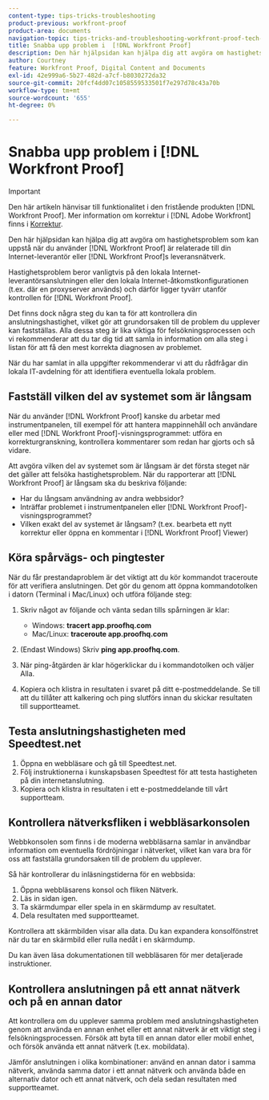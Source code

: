 ```yaml
---
content-type: tips-tricks-troubleshooting
product-previous: workfront-proof
product-area: documents
navigation-topic: tips-tricks-and-troubleshooting-workfront-proof-tech-corner
title: Snabba upp problem i  [!DNL Workfront Proof]
description: Den här hjälpsidan kan hjälpa dig att avgöra om hastighetsproblem som kan uppstå när du använder  [!DNL Workfront Proof] är relaterade till Internet-leverantörens eller  [!DNL Workfront Proof]s leveransnätverk.
author: Courtney
feature: Workfront Proof, Digital Content and Documents
exl-id: 42e999a6-5b27-482d-a7cf-b8030272da32
source-git-commit: 20fcf4dd07c1058559533501f7e297d78c43a70b
workflow-type: tm+mt
source-wordcount: '655'
ht-degree: 0%

---
```


# Snabba upp problem i [!DNL Workfront Proof]

>[!IMPORTANT]
>
>Den här artikeln hänvisar till funktionalitet i den fristående produkten [!DNL Workfront Proof]. Mer information om korrektur i [!DNL Adobe Workfront] finns i [Korrektur](../../../review-and-approve-work/proofing/proofing.md).

Den här hjälpsidan kan hjälpa dig att avgöra om hastighetsproblem som kan uppstå när du använder [!DNL Workfront Proof] är relaterade till din Internet-leverantör eller [!DNL Workfront Proof]s leveransnätverk.

Hastighetsproblem beror vanligtvis på den lokala Internet-leverantörsanslutningen eller den lokala Internet-åtkomstkonfigurationen (t.ex. där en proxyserver används) och därför ligger tyvärr utanför kontrollen för [!DNL Workfront Proof].

Det finns dock några steg du kan ta för att kontrollera din anslutningshastighet, vilket gör att grundorsaken till de problem du upplever kan fastställas. Alla dessa steg är lika viktiga för felsökningsprocessen och vi rekommenderar att du tar dig tid att samla in information om alla steg i listan för att få den mest korrekta diagnosen av problemet.

När du har samlat in alla uppgifter rekommenderar vi att du rådfrågar din lokala IT-avdelning för att identifiera eventuella lokala problem.

## Fastställ vilken del av systemet som är långsam

När du använder [!DNL Workfront Proof] kanske du arbetar med instrumentpanelen, till exempel för att hantera mappinnehåll och användare eller med [!DNL Workfront Proof]-visningsprogrammet: utföra en korrekturgranskning, kontrollera kommentarer som redan har gjorts och så vidare.

Att avgöra vilken del av systemet som är långsam är det första steget när det gäller att felsöka hastighetsproblem. När du rapporterar att [!DNL Workfront Proof] är långsam ska du beskriva följande:

* Har du långsam användning av andra webbsidor?
* Inträffar problemet i instrumentpanelen eller [!DNL Workfront Proof]-visningsprogrammet?
* Vilken exakt del av systemet är långsam? (t.ex. bearbeta ett nytt korrektur eller öppna en kommentar i [!DNL Workfront Proof] Viewer)

## Köra spårvägs- och pingtester

När du får prestandaproblem är det viktigt att du kör kommandot traceroute för att verifiera anslutningen. Det gör du genom att öppna kommandotolken i datorn (Terminal i Mac/Linux) och utföra följande steg:

1. Skriv något av följande och vänta sedan tills spårningen är klar:

   * Windows: **tracert app.proofhq.com**
   * Mac/Linux: **traceroute app.proofhq.com**

1. (Endast Windows) Skriv **ping app.proofhq.com**.
1. När ping-åtgärden är klar högerklickar du i kommandotolken och väljer Alla.
1. Kopiera och klistra in resultaten i svaret på ditt e-postmeddelande.
Se till att du tillåter att kalkering och ping slutförs innan du skickar resultaten till supportteamet.

## Testa anslutningshastigheten med Speedtest.net

1. Öppna en webbläsare och gå till Speedtest.net.
1. Följ instruktionerna i kunskapsbasen Speedtest för att testa hastigheten på din internetanslutning.
1. Kopiera och klistra in resultaten i ett e-postmeddelande till vårt supportteam.

## Kontrollera nätverksfliken i webbläsarkonsolen

Webbkonsolen som finns i de moderna webbläsarna samlar in användbar information om eventuella fördröjningar i nätverket, vilket kan vara bra för oss att fastställa grundorsaken till de problem du upplever.

Så här kontrollerar du inläsningstiderna för en webbsida:

1. Öppna webbläsarens konsol och fliken Nätverk.
1. Läs in sidan igen.
1. Ta skärmdumpar eller spela in en skärmdump av resultatet.
1. Dela resultaten med supportteamet.

Kontrollera att skärmbilden visar alla data. Du kan expandera konsolfönstret när du tar en skärmbild eller rulla nedåt i en skärmdump.

Du kan även läsa dokumentationen till webbläsaren för mer detaljerade instruktioner.

## Kontrollera anslutningen på ett annat nätverk och på en annan dator

Att kontrollera om du upplever samma problem med anslutningshastigheten genom att använda en annan enhet eller ett annat nätverk är ett viktigt steg i felsökningsprocessen. Försök att byta till en annan dator eller mobil enhet, och försök använda ett annat nätverk (t.ex. mobildata).

Jämför anslutningen i olika kombinationer: använd en annan dator i samma nätverk, använda samma dator i ett annat nätverk och använda både en alternativ dator och ett annat nätverk, och dela sedan resultaten med supportteamet.
